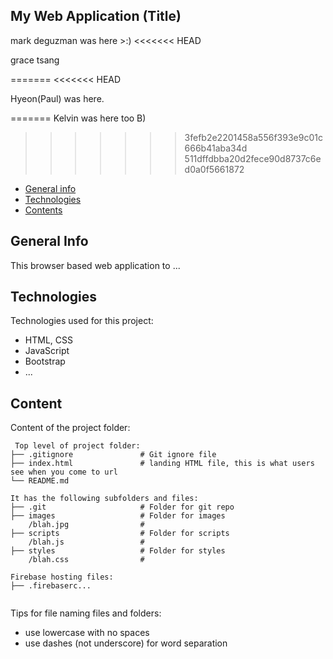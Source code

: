 ## My Web Application (Title)


mark deguzman was here >:)
<<<<<<< HEAD

grace tsang

=======
<<<<<<< HEAD

Hyeon(Paul) was here.

=======
Kelvin was here too B)
>>>>>>> 3fefb2e2201458a556f393e9c01c666b41aba34d
>>>>>>> 511dffdbba20d2fece90d8737c6ed0a0f5661872

* [General info](#general-info)
* [Technologies](#technologies)
* [Contents](#content)

## General Info
This browser based web application to ...
	
## Technologies
Technologies used for this project:
* HTML, CSS
* JavaScript
* Bootstrap 
* ...
	
## Content
Content of the project folder:

```
 Top level of project folder: 
├── .gitignore               # Git ignore file
├── index.html               # landing HTML file, this is what users see when you come to url
└── README.md

It has the following subfolders and files:
├── .git                     # Folder for git repo
├── images                   # Folder for images
    /blah.jpg                # 
├── scripts                  # Folder for scripts
    /blah.js                 # 
├── styles                   # Folder for styles
    /blah.css                # 

Firebase hosting files: 
├── .firebaserc...


```

Tips for file naming files and folders:
* use lowercase with no spaces
* use dashes (not underscore) for word separation

